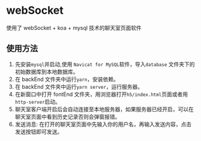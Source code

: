 # webSocket

使用了 webSocket + koa + mysql 技术的聊天室页面软件

## 使用方法

1. 先安装`mysql`并启动,使用 `Navicat for MySQL`软件，导入`database` 文件夹下的初始数据库到本地数据库。
2. 在 backEnd 文件夹中运行`yarn`，安装依赖。
3. 在 backEnd 文件夹中运行`yarn server`，运行服务器。
4. 在新窗口中打开 fontEnd 文件夹，用浏览器打开`h5/index.html`页面或者用`http-server`启动。
5. 聊天室客户端开启后会自动连接至本地服务器，如果服务器已经开启，可以在聊天室页面中看到历史记录否则会弹窗报错。
6. 发送消息: 在打开的聊天室页面中先输入你的用户名，再输入发送内容，点击发送按钮即可发送。
